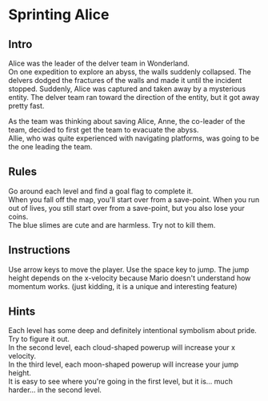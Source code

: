 # Sprinting Alice

## Intro
Alice was the leader of the delver team in Wonderland.
<br/>
On one expedition to explore an abyss, the walls suddenly collapsed.
The delvers dodged the fractures of the walls and made it until the incident stopped.
Suddenly, Alice was captured and taken away by a mysterious entity.
The delver team ran toward the direction of the entity, but it got away pretty fast.

As the team was thinking about saving Alice, Anne, the co-leader of the team, decided to first get the team to evacuate the abyss.
<br/>
Allie, who was quite experienced with navigating platforms, was going to be the one leading the team.

## Rules
Go around each level and find a goal flag to complete it.
<br/>
When you fall off the map, you'll start over from a save-point. When you run out of lives, you still start over from a save-point, but you also lose your coins.
<br/>
The blue slimes are cute and are harmless. Try not to kill them.

## Instructions
Use arrow keys to move the player. Use the space key to jump. The jump height depends on the x-velocity because Mario doesn't understand how momentum works. (just kidding, it is a unique and interesting feature)

## Hints
Each level has some deep and definitely intentional symbolism about pride. Try to figure it out.
<br/>
In the second level, each cloud-shaped powerup will increase your x velocity.
<br/>
In the third level, each moon-shaped powerup will increase your jump height.
<br/>
It is easy to see where you're going in the first level, but it is... much harder... in the second level.
